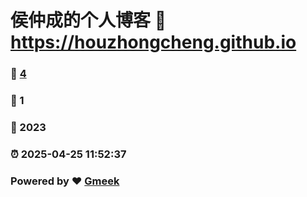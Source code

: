 # 侯仲成的个人博客 :link: https://houzhongcheng.github.io 
### :page_facing_up: [4](https://houzhongcheng.github.io/tag.html) 
### :speech_balloon: 1 
### :hibiscus: 2023 
### :alarm_clock: 2025-04-25 11:52:37 
### Powered by :heart: [Gmeek](https://github.com/Meekdai/Gmeek)
